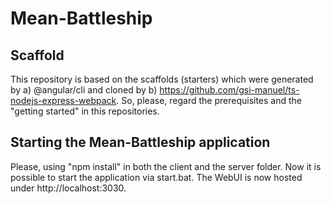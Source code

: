# Mean-Battleship

## Scaffold
This repository is based on the scaffolds (starters) which were generated by a) @angular/cli and cloned by b) https://github.com/gsi-manuel/ts-nodejs-express-webpack.
So, please, regard the prerequisites and the "getting started" in this repositories.

## Starting the Mean-Battleship application
Please, using "npm install" in both the client and the server folder.
Now it is possible to start the application via start.bat.
The WebUI is now hosted under http://localhost:3030.